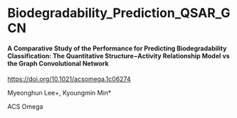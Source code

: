 # Biodegradability_Prediction_QSAR_GCN

#### A Comparative Study of the Performance for Predicting Biodegradability Classification: The Quantitative Structure−Activity Relationship Model vs the Graph Convolutional Network

<a href="https://doi.org/10.1021/acsomega.1c06274">https://doi.org/10.1021/acsomega.1c06274</a>

Myeonghun Lee+, Kyoungmin Min*

ACS Omega
